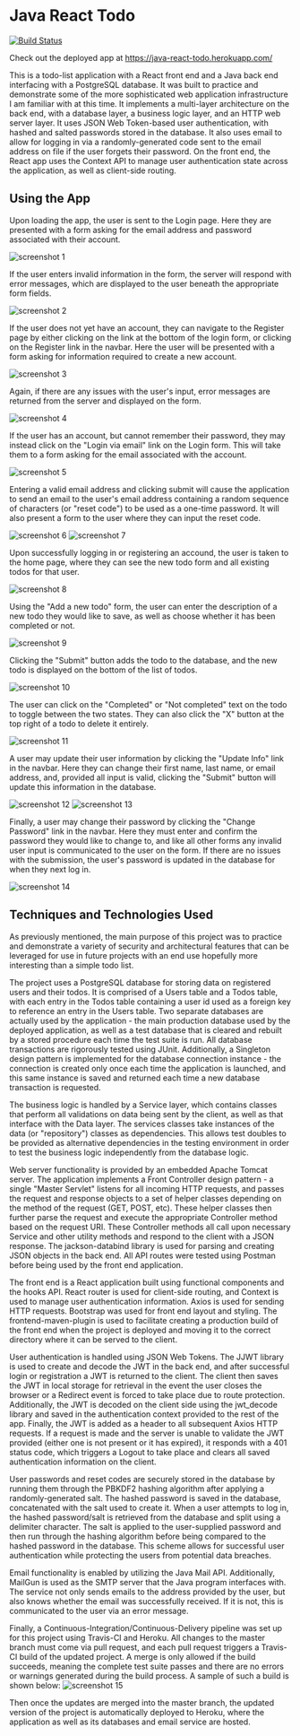 # Java React Todo

[![Build Status](https://www.travis-ci.com/RyanEllingson/java-react-todo.svg?branch=master)](https://travis-ci.com/RyanEllingson/java-react-todo)

Check out the deployed app at https://java-react-todo.herokuapp.com/

This is a todo-list application with a React front end and a Java back end interfacing with a PostgreSQL database.  It was built to practice and demonstrate some of the more sophisticated web application infrastructure I am familiar with at this time.  It implements a multi-layer architecture on the back end, with a database layer, a business logic layer, and an HTTP web server layer.  It uses JSON Web Token-based user authentication, with hashed and salted passwords stored in the database.  It also uses email to allow for logging in via a randomly-generated code sent to the email address on file if the user forgets their password.  On the front end, the React app uses the Context API to manage user authentication state across the application, as well as client-side routing.

## Using the App

Upon loading the app, the user is sent to the Login page.  Here they are presented with a form asking for the email address and password associated with their account.

![screenshot 1](src/main/resources/Screenshot1.jpg)

If the user enters invalid information in the form, the server will respond with error messages, which are displayed to the user beneath the appropriate form fields.

![screenshot 2](src/main/resources/Screenshot2.jpg)

If the user does not yet have an account, they can navigate to the Register page by either clicking on the link at the bottom of the login form, or clicking on the Register link in the navbar.  Here the user will be presented with a form asking for information required to create a new account.

![screenshot 3](src/main/resources/Screenshot3.jpg)

Again, if there are any issues with the user's input, error messages are returned from the server and displayed on the form.

![screenshot 4](src/main/resources/Screenshot4.jpg)

If the user has an account, but cannot remember their password, they may instead click on the "Login via email" link on the Login form.  This will take them to a form asking for the email associated with the account.

![screenshot 5](src/main/resources/Screenshot5.jpg)

Entering a valid email address and clicking submit will cause the application to send an email to the user's email address containing a random sequence of characters (or "reset code") to be used as a one-time password.  It will also present a form to the user where they can input the reset code.

![screenshot 6](src/main/resources/Screenshot6.jpg) 
![screenshot 7](src/main/resources/Screenshot7.jpg)

Upon successfully logging in or registering an accound, the user is taken to the home page, where they can see the new todo form and all existing todos for that user.

![screenshot 8](src/main/resources/Screenshot8.jpg)

Using the "Add a new todo" form, the user can enter the description of a new todo they would like to save, as well as choose whether it has been completed or not.

![screenshot 9](src/main/resources/Screenshot9.jpg)

Clicking the "Submit" button adds the todo to the database, and the new todo is displayed on the bottom of the list of todos.

![screenshot 10](src/main/resources/Screenshot10.jpg)

The user can click on the "Completed" or "Not completed" text on the todo to toggle between the two states.  They can also click the "X" button at the top right of a todo to delete it entirely.

![screenshot 11](src/main/resources/Screenshot11.jpg)

A user may update their user information by clicking the "Update Info" link in the navbar.  Here they can change their first name, last name, or email address, and, provided all input is valid, clicking the "Submit" button will update this information in the database.

![screenshot 12](src/main/resources/Screenshot12.jpg) 
![screenshot 13](src/main/resources/Screenshot13.jpg)

Finally, a user may change their password by clicking the "Change Password" link in the navbar.  Here they must enter and confirm the password they would like to change to, and like all other forms any invalid user input is communicated to the user on the form.  If there are no issues with the submission, the user's password is updated in the database for when they next log in.

![screenshot 14](src/main/resources/Screenshot14.jpg)

## Techniques and Technologies Used

As previously mentioned, the main purpose of this project was to practice and demonstrate a variety of security and architectural features that can be leveraged for use in future projects with an end use hopefully more interesting than a simple todo list.

The project uses a PostgreSQL database for storing data on registered users and their todos.  It is comprised of a Users table and a Todos table, with each entry in the Todos table containing a user id used as a foreign key to reference an entry in the Users table.  Two separate databases are actually used by the application - the main production database used by the deployed application, as well as a test database that is cleared and rebuilt by a stored procedure each time the test suite is run.  All database transactions are rigorously tested using JUnit.  Additionally, a Singleton design pattern is implemented for the database connection instance - the connection is created only once each time the application is launched, and this same instance is saved and returned each time a new database transaction is requested.

The business logic is handled by a Service layer, which contains classes that perform all validations on data being sent by the client, as well as that interface with the Data layer.  The services classes take instances of the data (or "repository") classes as dependencies.  This allows test doubles to be provided as alternative dependencies in the testing environment in order to test the business logic independently from the database logic.

Web server functionality is provided by an embedded Apache Tomcat server.  The application implements a Front Controller design pattern - a single "Master Servlet" listens for all incoming HTTP requests, and passes the request and response objects to a set of helper classes depending on the method of the request (GET, POST, etc).  These helper classes then further parse the request and execute the appropriate Controller method based on the request URI.  These Controller methods all call upon necessary Service and other utility methods and respond to the client with a JSON response.  The jackson-databind library is used for parsing and creating JSON objects in the back end.  All API routes were tested using Postman before being used by the front end application.

The front end is a React application built using functional components and the hooks API.  React router is used for client-side routing, and Context is used to manage user authentication information.  Axios is used for sending HTTP requests.  Bootstrap was used for front end layout and styling.  The frontend-maven-plugin is used to facilitate creating a production build of the front end when the project is deployed and moving it to the correct directory where it can be served to the client.

User authentication is handled using JSON Web Tokens.  The JJWT library is used to create and decode the JWT in the back end, and after successful login or registration a JWT is returned to the client.  The client then saves the JWT in local storage for retrieval in the event the user closes the browser or a Redirect event is forced to take place due to route protection.  Additionally, the JWT is decoded on the client side using the jwt_decode library and saved in the authentication context provided to the rest of the app.  Finally, the JWT is added as a header to all subsequent Axios HTTP requests.  If a request is made and the server is unable to validate the JWT provided (either one is not present or it has expired), it responds with a 401 status code, which triggers a Logout to take place and clears all saved authentication information on the client.

User passwords and reset codes are securely stored in the database by running them through the PBKDF2 hashing algorithm after applying a randomly-generated salt.  The hashed password is saved in the database, concatenated with the salt used to create it.  When a user attempts to log in, the hashed password/salt is retrieved from the database and split using a delimiter character.  The salt is applied to the user-supplied password and then run through the hashing algorithm before being compared to the hashed password in the database.  This scheme allows for successful user authentication while protecting the users from potential data breaches.

Email functionality is enabled by utilizing the Java Mail API.  Additionally, MailGun is used as the SMTP server that the Java program interfaces with.  The service not only sends emails to the address provided by the user, but also knows whether the email was successfully received.  If it is not, this is communicated to the user via an error message.

Finally, a Continuous-Integration/Continuous-Delivery pipeline was set up for this project using Travis-CI and Heroku.  All changes to the master branch must come via pull request, and each pull request triggers a Travis-CI build of the updated project.  A merge is only allowed if the build succeeds, meaning the complete test suite passes and there are no errors or warnings generated during the build process.  A sample of such a build is shown below: 
![screenshot 15](src/main/resources/Screenshot15.jpg)

Then once the updates are merged into the master branch, the updated version of the project is automatically deployed to Heroku, where the application as well as its databases and email service are hosted.